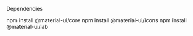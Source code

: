 Dependencies

npm install @material-ui/core
npm install @material-ui/icons
npm install @material-ui/lab